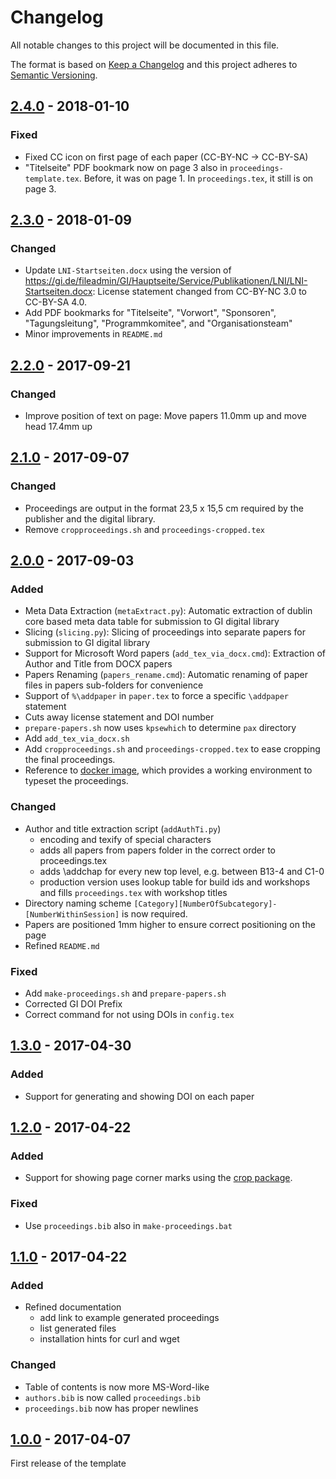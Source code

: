 # Changelog
All notable changes to this project will be documented in this file.

The format is based on [Keep a Changelog](http://keepachangelog.com/)
and this project adheres to [Semantic Versioning](http://semver.org/).

## [2.4.0] - 2018-01-10

### Fixed
- Fixed CC icon on first page of each paper (CC-BY-NC -> CC-BY-SA)
- "Titelseite" PDF bookmark now on page 3 also in `proceedings-template.tex`. Before, it was on page 1. In `proceedings.tex`, it still is on page 3.

## [2.3.0] - 2018-01-09

### Changed

- Update `LNI-Startseiten.docx` using the version of <https://gi.de/fileadmin/GI/Hauptseite/Service/Publikationen/LNI/LNI-Startseiten.docx>: License statement changed from CC-BY-NC 3.0 to CC-BY-SA 4.0.
- Add PDF bookmarks for "Titelseite", "Vorwort", "Sponsoren", "Tagungsleitung", "Programmkomitee", and "Organisationsteam"
- Minor improvements in `README.md`

## [2.2.0] - 2017-09-21

### Changed

- Improve position of text on page: Move papers 11.0mm up and move head 17.4mm up

## [2.1.0] - 2017-09-07

### Changed

- Proceedings are output in the format 23,5 x 15,5 cm required by the publisher and the digital library.
- Remove `cropproceedings.sh` and `proceedings-cropped.tex`

## [2.0.0] - 2017-09-03

### Added
- Meta Data Extraction (`metaExtract.py`): Automatic extraction of dublin core based meta data table for submission to GI digital library
- Slicing (`slicing.py`): Slicing of proceedings into separate papers for submission to GI digital library
- Support for Microsoft Word papers (`add_tex_via_docx.cmd`): Extraction of Author and Title from DOCX papers
- Papers Renaming (`papers_rename.cmd`): Automatic renaming of paper files in papers sub-folders for convenience
- Support of `%\addpaper` in `paper.tex` to force a specific `\addpaper` statement
- Cuts away license statement and DOI number
- `prepare-papers.sh` now uses `kpsewhich` to determine `pax` directory
- Add `add_tex_via_docx.sh`
- Add `cropproceedings.sh` and `proceedings-cropped.tex` to ease cropping the final proceedings.
- Reference to [docker image](https://github.com/koppor/docker-texlive), which provides a working environment to typeset the proceedings.

### Changed
- Author and title extraction script (`addAuthTi.py`)
  - encoding and texify of special characters
  - adds all papers from papers folder in the correct order to proceedings.tex
  - adds \addchap for every new top level, e.g. between B13-4 and C1-0
  - production version uses lookup table for build ids and workshops and fills `proceedings.tex` with workshop titles
- Directory naming scheme `[Category][NumberOfSubcategory]-[NumberWithinSession]` is now required.
- Papers are positioned 1mm higher to ensure correct positioning on the page
- Refined `README.md`

### Fixed
- Add `make-proceedings.sh` and `prepare-papers.sh`
- Corrected GI DOI Prefix
- Correct command for not using DOIs in `config.tex`


## [1.3.0] - 2017-04-30

### Added
- Support for generating and showing DOI on each paper


## [1.2.0] - 2017-04-22

### Added
- Support for showing page corner marks using the [crop package](https://www.ctan.org/pkg/crop).

### Fixed
- Use `proceedings.bib` also in `make-proceedings.bat`


## [1.1.0] - 2017-04-22

### Added
- Refined documentation
  - add link to example generated proceedings
  - list generated files
  - installation hints for curl and wget

### Changed
- Table of contents is now more MS-Word-like
- `authors.bib` is now called `proceedings.bib`
- `proceedings.bib` now has proper newlines


## [1.0.0] - 2017-04-07

First release of the template

[unreleased]: https://github.com/gi-ev/LNI-proceedings/compare/v2.4.0...master
[2.4.0]: https://github.com/gi-ev/LNI-proceedings/compare/v2.3.0...v2.4.0
[2.3.0]: https://github.com/gi-ev/LNI-proceedings/compare/v2.2.0...v2.3.0
[2.2.0]: https://github.com/gi-ev/LNI-proceedings/compare/v2.1.0...v2.2.0
[2.1.0]: https://github.com/gi-ev/LNI-proceedings/compare/v2.0.0...v2.1.0
[2.0.0]: https://github.com/gi-ev/LNI-proceedings/compare/v1.3.0...v2.0.0
[1.3.0]: https://github.com/gi-ev/LNI-proceedings/compare/v1.2.0...v1.3.0
[1.2.0]: https://github.com/gi-ev/LNI-proceedings/compare/v1.1.0...v1.2.0
[1.1.0]: https://github.com/gi-ev/LNI-proceedings/compare/v1.0.0...v1.1.0
[1.0.0]: https://github.com/gi-ev/LNI/releases/tag/v1.0.0
